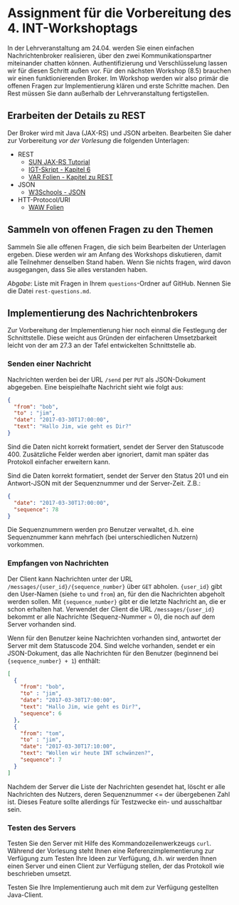 # Assignment für die Vorbereitung des 4. INT-Workshoptags

In der Lehrveranstaltung am 24.04. werden Sie einen einfachen Nachrichtenbroker realisieren, über den zwei Kommunikationspartner miteinander chatten können. Authentifizierung und Verschlüsselung lassen wir für diesen Schritt außen vor. Für den nächsten Workshop (8.5) brauchen wir einen funktionierenden Broker. Im Workshop werden wir also primär die offenen Fragen zur Implementierung klären und erste Schritte machen. Den Rest müssen Sie dann außerhalb der Lehrveranstaltung fertigstellen.

## Erarbeiten der Details zu REST

Der Broker wird mit Java (JAX-RS) und JSON arbeiten. Bearbeiten Sie daher zur Vorbereitung *vor der Vorlesung* die folgenden Unterlagen:

  * REST
    - [SUN JAX-RS Tutorial](http://docs.oracle.com/javaee/6/tutorial/doc/giepu.html)
    - [IGT-Skript - Kapitel 6](https://smits-net.de/files/igt/skript/igt_skript.pdf)
    - [VAR Folien - Kapitel zu REST](https://smits-net.de/files/var/folien/VAR_04_Kommunikationsorientierte_Middleware.pdf)
  * JSON
    - [W3Schools - JSON](https://www.w3schools.com/js/js_json_intro.asp)
  * HTT-Protocol/URI
    - [WAW Folien](https://smits-net.de/files/waw/folien/WAW_05_Webserver_HTTP-Folien.html#slide_id__37)

## Sammeln von offenen Fragen zu den Themen

Sammeln Sie alle offenen Fragen, die sich beim Bearbeiten der Unterlagen ergeben. Diese werden wir am Anfang des Workshops diskutieren, damit alle Teilnehmer denselben Stand haben. Wenn Sie nichts fragen, wird davon ausgegangen, dass Sie alles verstanden haben.

_Abgabe_: Liste mit Fragen in Ihrem `questions`-Ordner auf GitHub. Nennen Sie die Datei `rest-questions.md`.

## Implementierung des Nachrichtenbrokers

Zur Vorbereitung der Implementierung hier noch einmal die Festlegung der Schnittstelle. Diese weicht aus Gründen der einfacheren Umsetzbarkeit leicht von der am 27.3 an der Tafel entwickelten Schnittstelle ab.

### Senden einer Nachricht

Nachrichten werden bei der URL `/send` per `PUT` als JSON-Dokument abgegeben. Eine beispielhafte Nachricht sieht wie folgt aus:

```json
{
  "from": "bob",
  "to" : "jim",
  "date": "2017-03-30T17:00:00",
  "text": "Hallo Jim, wie geht es Dir?"
}
```

Sind die Daten nicht korrekt formatiert, sendet der Server den Statuscode 400. Zusätzliche Felder werden aber ignoriert, damit man später das Protokoll einfacher erweitern kann.

Sind die Daten korrekt formatiert, sendet der Server den Status 201 und ein Antwort-JSON mit der Sequenznummer und der Server-Zeit. Z.B.:

```json
{
  "date": "2017-03-30T17:00:00",
  "sequence": 78
}
```

Die Sequenznummern werden pro Benutzer verwaltet, d.h. eine Sequenznummer kann mehrfach (bei unterschiedlichen Nutzern) vorkommen.

### Empfangen von Nachrichten

Der Client kann Nachrichten unter der URL `/messages/{user_id}/{sequence_number}` über `GET` abholen. `{user_id}` gibt den User-Namen (siehe `to` und `from`) an, für den die Nachrichten abgeholt werden sollen. Mit `{sequence_number}` gibt er die letzte Nachricht an, die er schon erhalten hat. Verwendet der Client die URL `/messages/{user_id}` bekommt er alle Nachrichte (Sequenz-Nummer = 0), die noch auf dem Server vorhanden sind.

Wenn für den Benutzer keine Nachrichten vorhanden sind, antwortet der Server mit dem Statuscode 204. Sind welche vorhanden, sendet er ein JSON-Dokument, das alle Nachrichten für den Benutzer (beginnend bei `{sequence_number} + 1`) enthält:

```json
[
  {
    "from": "bob",
    "to" : "jim",
    "date": "2017-03-30T17:00:00",
    "text": "Hallo Jim, wie geht es Dir?",
    "sequence": 6
  },
  {
    "from": "tom",
    "to" : "jim",
    "date": "2017-03-30T17:10:00",
    "text": "Wollen wir heute INT schwänzen?",
    "sequence": 7
  }
]
```

Nachdem der Server die Liste der Nachrichten gesendet hat, löscht er alle Nachrichten des Nutzers, deren Sequenznummer <= der übergebenen Zahl ist. Dieses Feature sollte allerdings für Testzwecke ein- und ausschaltbar sein.

### Testen des Servers

Testen Sie den Server mit Hilfe des Kommandozeilenwerkzeugs `curl`. Während der Vorlesung steht Ihnen eine Referenzimplementierung zur Verfügung zum Testen Ihre Ideen zur Verfügung, d.h. wir werden Ihnen einen Server und einen Client zur Verfügung stellen, der das Protokoll wie beschrieben umsetzt.

Testen Sie Ihre Implementierung auch mit dem zur Verfügung gestellten Java-Client.
